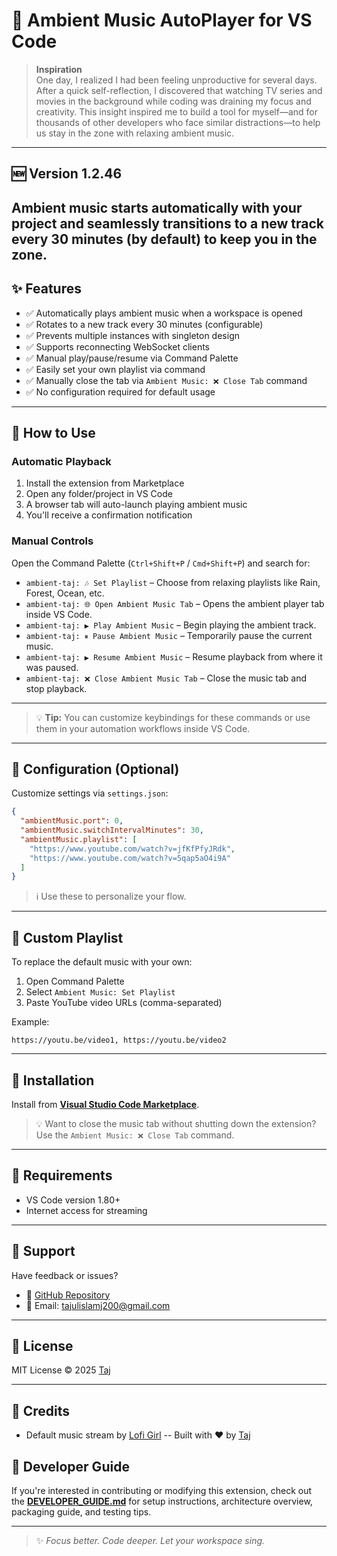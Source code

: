 # 🎵 Ambient Music AutoPlayer for VS Code

> **Inspiration**  
> One day, I realized I had been feeling unproductive for several days. After a quick self-reflection, I discovered that watching TV series and movies in the background while coding was draining my focus and creativity. This insight inspired me to build a tool for myself—and for thousands of other developers who face similar distractions—to help us stay in the zone with relaxing ambient music.

---

## 🆕 Version 1.2.46

Ambient music starts automatically with your project and seamlessly transitions to a new track every 30 minutes (by default) to keep you in the zone.
---

## ✨ Features

- ✅ Automatically plays ambient music when a workspace is opened
- ✅ Rotates to a new track every 30 minutes (configurable)
- ✅ Prevents multiple instances with singleton design
- ✅ Supports reconnecting WebSocket clients
- ✅ Manual play/pause/resume via Command Palette
- ✅ Easily set your own playlist via command
- ✅ Manually close the tab via `Ambient Music: ❌ Close Tab` command
- ✅ No configuration required for default usage

---

## 🚀 How to Use

### Automatic Playback

1. Install the extension from Marketplace
2. Open any folder/project in VS Code
3. A browser tab will auto-launch playing ambient music
4. You'll receive a confirmation notification

### Manual Controls

Open the Command Palette (`Ctrl+Shift+P` / `Cmd+Shift+P`) and search for:

- `ambient-taj: 🎶 Set Playlist` – Choose from relaxing playlists like Rain, Forest, Ocean, etc.
- `ambient-taj: 🌐 Open Ambient Music Tab` – Opens the ambient player tab inside VS Code.
- `ambient-taj: ▶ Play Ambient Music` – Begin playing the ambient track.
- `ambient-taj: ⏸ Pause Ambient Music` – Temporarily pause the current music.
- `ambient-taj: ▶ Resume Ambient Music` – Resume playback from where it was paused.
- `ambient-taj: ❌ Close Ambient Music Tab` – Close the music tab and stop playback.

---
> 💡 **Tip:** You can customize keybindings for these commands or use them in your automation workflows inside VS Code.

---

## 🔧 Configuration (Optional)

Customize settings via `settings.json`:

```json
{
  "ambientMusic.port": 0,
  "ambientMusic.switchIntervalMinutes": 30,
  "ambientMusic.playlist": [
    "https://www.youtube.com/watch?v=jfKfPfyJRdk",
    "https://www.youtube.com/watch?v=5qap5aO4i9A"
  ]
}
```

> ℹ️ Use these to personalize your flow.

---

## 🎵 Custom Playlist

To replace the default music with your own:

1. Open Command Palette
2. Select `Ambient Music: Set Playlist`
3. Paste YouTube video URLs (comma-separated)

Example:
```
https://youtu.be/video1, https://youtu.be/video2
```

---

## 📁 Installation

Install from [**Visual Studio Code Marketplace**](https://marketplace.visualstudio.com/items?itemName=taj154dev.ambient-music-vs-extension).

> 💡 Want to close the music tab without shutting down the extension? Use the `Ambient Music: ❌ Close Tab` command.

---

## 🔗 Requirements

- VS Code version 1.80+
- Internet access for streaming

---

## 🐛 Support

Have feedback or issues?

- 📂 [GitHub Repository](https://github.com/taj54/ambient-music-vs-extension)
- 📧 Email: [tajulislamj200@gmail.com](mailto:tajulislamj200@gmail.com)

---

## 💼 License

MIT License © 2025 [Taj](https://github.com/taj54)

---

## 💬 Credits

- Default music stream by [Lofi Girl](https://www.youtube.com/@lofigirl)
-- Built with ❤️ by [Taj](https://github.com/taj54)

## 🧰 Developer Guide

If you're interested in contributing or modifying this extension, check out the [**DEVELOPER_GUIDE.md**](./DEVELOPER_GUIDE.md) for setup instructions, architecture overview, packaging guide, and testing tips.

---

> ✨ _Focus better. Code deeper. Let your workspace sing._
